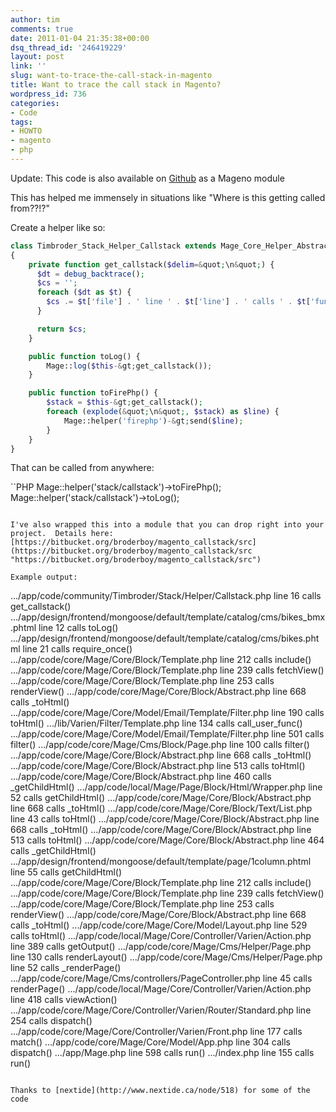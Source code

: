 ```yaml
---
author: tim
comments: true
date: 2011-01-04 21:35:38+00:00
dsq_thread_id: '246419229'
layout: post
link: ''
slug: want-to-trace-the-call-stack-in-magento
title: Want to trace the call stack in Magento?
wordpress_id: 736
categories:
- Code
tags:
- HOWTO
- magento
- php
---
```


Update: This code is also available on [Github](https://github.com/broderboy/magento-callstack "Github") as a Mageno module

This has helped me immensely in situations like "Where is this getting called from??!?"

Create a helper like so:

```PHP
class Timbroder_Stack_Helper_Callstack extends Mage_Core_Helper_Abstract
{
	private function get_callstack($delim=&quot;\n&quot;) {
	  $dt = debug_backtrace();
	  $cs = '';
	  foreach ($dt as $t) {
	    $cs .= $t['file'] . ' line ' . $t['line'] . ' calls ' . $t['function'] . &quot;()&quot; . $delim;
	  }

	  return $cs;
	}

	public function toLog() {
		Mage::log($this-&gt;get_callstack());
	}

	public function toFirePhp() {
		$stack = $this-&gt;get_callstack();
		foreach (explode(&quot;\n&quot;, $stack) as $line) {
			Mage::helper('firephp')-&gt;send($line);
		}
	}
}
```

That can be called from anywhere:

``PHP
Mage::helper('stack/callstack')-&gt;toFirePhp();
Mage::helper('stack/callstack')-&gt;toLog();
```

I've also wrapped this into a module that you can drop right into your project.  Details here: [https://bitbucket.org/broderboy/magento_callstack/src](https://bitbucket.org/broderboy/magento_callstack/src "https://bitbucket.org/broderboy/magento_callstack/src")

Example output:

```
.../app/code/community/Timbroder/Stack/Helper/Callstack.php line 16 calls get_callstack()
.../app/design/frontend/mongoose/default/template/catalog/cms/bikes_bmx.phtml line 12 calls toLog()
.../app/design/frontend/mongoose/default/template/catalog/cms/bikes.phtml line 21 calls require_once()
.../app/code/core/Mage/Core/Block/Template.php line 212 calls include()
.../app/code/core/Mage/Core/Block/Template.php line 239 calls fetchView()
.../app/code/core/Mage/Core/Block/Template.php line 253 calls renderView()
.../app/code/core/Mage/Core/Block/Abstract.php line 668 calls _toHtml()
.../app/code/core/Mage/Core/Model/Email/Template/Filter.php line 190 calls toHtml()
.../lib/Varien/Filter/Template.php line 134 calls call_user_func()
.../app/code/core/Mage/Core/Model/Email/Template/Filter.php line 501 calls filter()
.../app/code/core/Mage/Cms/Block/Page.php line 100 calls filter()
.../app/code/core/Mage/Core/Block/Abstract.php line 668 calls _toHtml()
.../app/code/core/Mage/Core/Block/Abstract.php line 513 calls toHtml()
.../app/code/core/Mage/Core/Block/Abstract.php line 460 calls _getChildHtml()
.../app/code/local/Mage/Page/Block/Html/Wrapper.php line 52 calls getChildHtml()
.../app/code/core/Mage/Core/Block/Abstract.php line 668 calls _toHtml()
.../app/code/core/Mage/Core/Block/Text/List.php line 43 calls toHtml()
.../app/code/core/Mage/Core/Block/Abstract.php line 668 calls _toHtml()
.../app/code/core/Mage/Core/Block/Abstract.php line 513 calls toHtml()
.../app/code/core/Mage/Core/Block/Abstract.php line 464 calls _getChildHtml()
.../app/design/frontend/mongoose/default/template/page/1column.phtml line 55 calls getChildHtml()
.../app/code/core/Mage/Core/Block/Template.php line 212 calls include()
.../app/code/core/Mage/Core/Block/Template.php line 239 calls fetchView()
.../app/code/core/Mage/Core/Block/Template.php line 253 calls renderView()
.../app/code/core/Mage/Core/Block/Abstract.php line 668 calls _toHtml()
.../app/code/core/Mage/Core/Model/Layout.php line 529 calls toHtml()
.../app/code/local/Mage/Core/Controller/Varien/Action.php line 389 calls getOutput()
.../app/code/core/Mage/Cms/Helper/Page.php line 130 calls renderLayout()
.../app/code/core/Mage/Cms/Helper/Page.php line 52 calls _renderPage()
.../app/code/core/Mage/Cms/controllers/PageController.php line 45 calls renderPage()
.../app/code/local/Mage/Core/Controller/Varien/Action.php line 418 calls viewAction()
.../app/code/core/Mage/Core/Controller/Varien/Router/Standard.php line 254 calls dispatch()
.../app/code/core/Mage/Core/Controller/Varien/Front.php line 177 calls match()
.../app/code/core/Mage/Core/Model/App.php line 304 calls dispatch()
.../app/Mage.php line 598 calls run()
.../index.php line 155 calls run()
```

Thanks to [nextide](http://www.nextide.ca/node/518) for some of the code